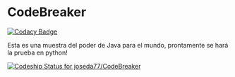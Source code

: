 # CodeBreaker

[![Codacy Badge](https://api.codacy.com/project/badge/Grade/1e6727ba0fed491b80f57d85540be121)](https://app.codacy.com/app/joseda77/CodeBreaker?utm_source=github.com&utm_medium=referral&utm_content=joseda77/CodeBreaker&utm_campaign=Badge_Grade_Settings)

Esta es una muestra del poder de Java para el mundo, prontamente se hará la prueba en python!

[ ![Codeship Status for joseda77/CodeBreaker](https://app.codeship.com/projects/2578fee0-c2e3-0136-8c76-6e893063e31d/status?branch=master)](https://app.codeship.com/projects/313843)
